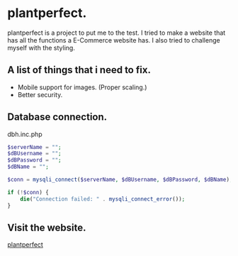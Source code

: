 # plantperfect.

plantperfect is a project to put me to the test. I tried to make a website that has all the functions a E-Commerce website has.
I also tried to challenge myself with the styling.

## A list of things that i need to fix.

- Mobile support for images. (Proper scaling.)
- Better security.

## Database connection.

dbh.inc.php

``` php
$serverName = "";
$dBUsername = "";
$dBPassword = "";
$dBName = "";

$conn = mysqli_connect($serverName, $dBUsername, $dBPassword, $dBName);

if (!$conn) {
    die("Connection failed: " . mysqli_connect_error());
}
```

## Visit the website.

[plantperfect](https://lenardsilvester.nl/plantperfect/)
